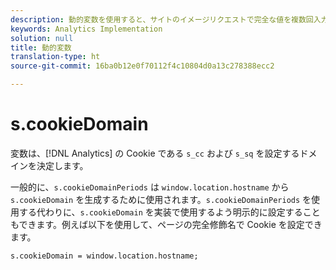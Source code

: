 ```yaml
---
description: 動的変数を使用すると、サイトのイメージリクエストで完全な値を複数回入力することなく、ある変数の値を別の変数にコピーできます。
keywords: Analytics Implementation
solution: null
title: 動的変数
translation-type: ht
source-git-commit: 16ba0b12e0f70112f4c10804d0a13c278388ecc2

---
```



# s.cookieDomain

変数は、[!DNL Analytics] の Cookie である `s_cc` および `s_sq` を設定するドメインを決定します。

一般的に、`s.cookieDomainPeriods` は `window.location.hostname` から `s.cookieDomain` を生成するために使用されます。`s.cookieDomainPeriods` を使用する代わりに、`s.cookieDomain` を実装で使用するよう明示的に設定することもできます。例えば以下を使用して、ページの完全修飾名で Cookie を設定できます。

`s.cookieDomain = window.location.hostname;`
